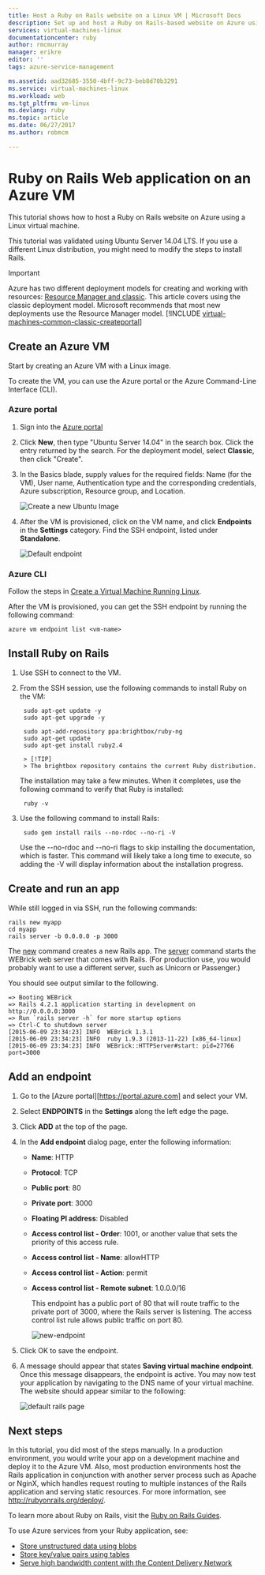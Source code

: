 ```yaml
---
title: Host a Ruby on Rails website on a Linux VM | Microsoft Docs
description: Set up and host a Ruby on Rails-based website on Azure using a Linux virtual machine.
services: virtual-machines-linux
documentationcenter: ruby
author: rmcmurray
manager: erikre
editor: ''
tags: azure-service-management

ms.assetid: aad32685-3550-4bff-9c73-beb8d70b3291
ms.service: virtual-machines-linux
ms.workload: web
ms.tgt_pltfrm: vm-linux
ms.devlang: ruby
ms.topic: article
ms.date: 06/27/2017
ms.author: robmcm

---
```

# Ruby on Rails Web application on an Azure VM
This tutorial shows how to host a Ruby on Rails website on Azure using a Linux virtual machine.  

This tutorial was validated using Ubuntu Server 14.04 LTS. If you use a different Linux distribution, you might need to modify the steps to install Rails.

> [!IMPORTANT]
> Azure has two different deployment models for creating and working with resources:  [Resource Manager and classic](../../../azure-resource-manager/resource-manager-deployment-model.md).  This article covers using the classic deployment model. Microsoft recommends that most new deployments use the Resource Manager model.
> [!INCLUDE [virtual-machines-common-classic-createportal](../../../../includes/virtual-machines-classic-portal.md)]
>

## Create an Azure VM
Start by creating an Azure VM with a Linux image.

To create the VM, you can use the Azure portal or the Azure Command-Line Interface (CLI).

### Azure portal
1. Sign into the [Azure portal](https://portal.azure.com)
2. Click **New**, then type "Ubuntu Server 14.04" in the search box. Click the entry returned by the search. For the deployment model, select **Classic**, then click "Create".
3. In the Basics blade, supply values for the required fields: Name (for the VM), User name, Authentication type and the corresponding credentials, Azure subscription, Resource group, and Location.

   ![Create a new Ubuntu Image](./media/virtual-machines-linux-classic-ruby-rails-web-app/createvm.png)

4. After the VM is provisioned, click on the VM name, and click **Endpoints** in the **Settings** category. Find the SSH endpoint, listed under **Standalone**.

   ![Default endpoint](./media/virtual-machines-linux-classic-ruby-rails-web-app/endpointsnewportal.png)

### Azure CLI
Follow the steps in [Create a Virtual Machine Running Linux][vm-instructions].

After the VM is provisioned, you can get the SSH endpoint by running the following command:

    azure vm endpoint list <vm-name>  

## Install Ruby on Rails
1. Use SSH to connect to the VM.
2. From the SSH session, use the following commands to install Ruby on the VM:

        sudo apt-get update -y
        sudo apt-get upgrade -y

        sudo apt-add-repository ppa:brightbox/ruby-ng
        sudo apt-get update
        sudo apt-get install ruby2.4

        > [!TIP]
        > The brightbox repository contains the current Ruby distribution.

    The installation may take a few minutes. When it completes, use the following command to verify that Ruby is installed:

        ruby -v

3. Use the following command to install Rails:

        sudo gem install rails --no-rdoc --no-ri -V

    Use the --no-rdoc and --no-ri flags to skip installing the documentation, which is faster.
    This command will likely take a long time to execute, so adding the -V will display information about the installation progress.

## Create and run an app
While still logged in via SSH, run the following commands:

    rails new myapp
    cd myapp
    rails server -b 0.0.0.0 -p 3000

The [new](http://guides.rubyonrails.org/command_line.html#rails-new) command creates a new Rails app. The [server](http://guides.rubyonrails.org/command_line.html#rails-server) command starts the WEBrick web server that comes with Rails. (For production use, you would probably want to use a different server, such as Unicorn or Passenger.)

You should see output similar to the following.

    => Booting WEBrick
    => Rails 4.2.1 application starting in development on http://0.0.0.0:3000
    => Run `rails server -h` for more startup options
    => Ctrl-C to shutdown server
    [2015-06-09 23:34:23] INFO  WEBrick 1.3.1
    [2015-06-09 23:34:23] INFO  ruby 1.9.3 (2013-11-22) [x86_64-linux]
    [2015-06-09 23:34:23] INFO  WEBrick::HTTPServer#start: pid=27766 port=3000

## Add an endpoint
1. Go to the [Azure portal][https://portal.azure.com] and select your VM.

2. Select **ENDPOINTS** in the **Settings** along the left edge the page.

3. Click **ADD** at the top of the page.

4. In the **Add endpoint** dialog page, enter the following information:

   * **Name**: HTTP
   * **Protocol**: TCP
   * **Public port**: 80
   * **Private port**: 3000
   * **Floating PI address**: Disabled
   * **Access control list - Order**: 1001, or another value that sets the priority of this access rule.
   * **Access control list - Name**: allowHTTP
   * **Access control list - Action**: permit
   * **Access control list - Remote subnet**: 1.0.0.0/16

     This endpoint  has a public port of 80 that will route traffic to the private port of 3000, where the Rails server is listening. The access control list rule allows public traffic on port 80.

     ![new-endpoint](./media/virtual-machines-linux-classic-ruby-rails-web-app/createendpoint.png)

5. Click OK to save the endpoint.

6. A message should appear that states **Saving virtual machine endpoint**. Once this message disappears, the endpoint is active. You may now test your application by navigating to the DNS name of your virtual machine. The website should appear similar to the following:

    ![default rails page][default-rails-cloud]

## Next steps
In this tutorial, you did most of the steps manually. In a production environment, you would write your app on a development machine and deploy it to the Azure VM. Also, most production environments host the Rails application in conjunction with another server process such as Apache or NginX, which handles request routing to multiple instances of the Rails application and serving static resources. For more information, see http://rubyonrails.org/deploy/.

To learn more about Ruby on Rails, visit the [Ruby on Rails Guides][rails-guides].

To use Azure services from your Ruby application, see:

* [Store unstructured data using blobs][blobs]
* [Store key/value pairs using tables][tables]
* [Serve high bandwidth content with the Content Delivery Network][cdn-howto]

<!-- WA.com links -->
[blobs]:../../../storage/blobs/storage-ruby-how-to-use-blob-storage.md
[cdn-howto]:https://azure.microsoft.com/develop/ruby/app-services/
[tables]:../../../cosmos-db/table-storage-how-to-use-ruby.md
[vm-instructions]:createportal-classic.md

<!-- External Links -->
[rails-guides]:http://guides.rubyonrails.org/
[sqlite3]:http://www.sqlite.org/

<!-- Images -->

[default-rails-cloud]:./media/virtual-machines-linux-classic-ruby-rails-web-app/basicrailscloud.png
[vmlist]:./media/virtual-machines-linux-classic-ruby-rails-web-app/vmlist.png
[endpoints]:./media/virtual-machines-linux-classic-ruby-rails-web-app/endpoints.png
[new-endpoint]:./media/virtual-machines-linux-classic-ruby-rails-web-app/newendpoint.png
[new-endpoint1]:./media/virtual-machines-linux-classic-ruby-rails-web-app/newendpoint1.png
